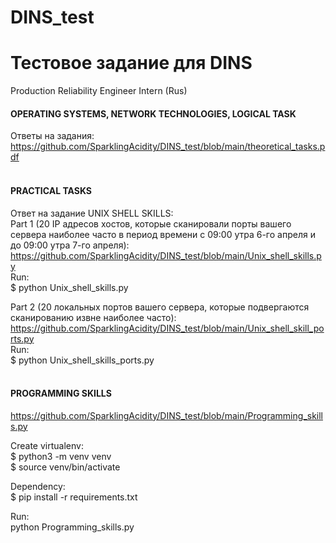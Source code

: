# DINS_test
# Тестовое задание для DINS <br>
Production Reliability Engineer Intern (Rus) <br>

#### OPERATING SYSTEMS, NETWORK TECHNOLOGIES, LOGICAL TASK <br>
Ответы на задания: https://github.com/SparklingAcidity/DINS_test/blob/main/theoretical_tasks.pdf <br><br>


#### PRACTICAL TASKS <br>
Ответ на задание UNIX SHELL SKILLS: <br>
Part 1 (20 IP адресов хостов, которые сканировали порты вашего сервера наиболее часто в период времени с 09:00 утра 6-го апреля и до 09:00 утра 7-го апреля): 
https://github.com/SparklingAcidity/DINS_test/blob/main/Unix_shell_skills.py <br>
Run: <br>
$ python Unix_shell_skills.py

Part 2 (20 локальных портов вашего сервера, которые подвергаются сканированию извне наиболее часто): https://github.com/SparklingAcidity/DINS_test/blob/main/Unix_shell_skill_ports.py <br>
Run: <br>
$ python Unix_shell_skills_ports.py
<br><br>
#### PROGRAMMING SKILLS <br>
https://github.com/SparklingAcidity/DINS_test/blob/main/Programming_skills.py

Create virtualenv:<br>
$ python3 -m venv venv<br>
$ source venv/bin/activate<br>

Dependency:<br>
$ pip install -r requirements.txt<br>

Run: <br>
python Programming_skills.py

